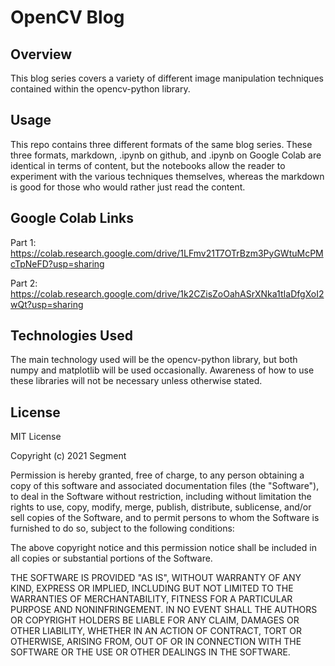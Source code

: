# OpenCV Blog

## Overview

This blog series covers a variety of different image manipulation techniques contained within the opencv-python library.

## Usage

This repo contains three different formats of the same blog series. These three formats, markdown, .ipynb on github, and .ipynb on Google Colab are identical in terms of content, but the notebooks allow the reader to experiment with the various techniques themselves, whereas the markdown is good for those who would rather just read the content.

## Google Colab Links

Part 1: https://colab.research.google.com/drive/1LFmv21T7OTrBzm3PyGWtuMcPMcTpNeFD?usp=sharing

Part 2: https://colab.research.google.com/drive/1k2CZisZoOahASrXNka1tIaDfgXoI2wQt?usp=sharing

## Technologies Used

The main technology used will be the opencv-python library, but both numpy and matplotlib will be used occasionally. Awareness of how to use these libraries will not be necessary unless otherwise stated.

## License

MIT License

Copyright (c) 2021 Segment

Permission is hereby granted, free of charge, to any person obtaining a copy
of this software and associated documentation files (the "Software"), to deal
in the Software without restriction, including without limitation the rights
to use, copy, modify, merge, publish, distribute, sublicense, and/or sell
copies of the Software, and to permit persons to whom the Software is
furnished to do so, subject to the following conditions:

The above copyright notice and this permission notice shall be included in all
copies or substantial portions of the Software.

THE SOFTWARE IS PROVIDED "AS IS", WITHOUT WARRANTY OF ANY KIND, EXPRESS OR
IMPLIED, INCLUDING BUT NOT LIMITED TO THE WARRANTIES OF MERCHANTABILITY,
FITNESS FOR A PARTICULAR PURPOSE AND NONINFRINGEMENT. IN NO EVENT SHALL THE
AUTHORS OR COPYRIGHT HOLDERS BE LIABLE FOR ANY CLAIM, DAMAGES OR OTHER
LIABILITY, WHETHER IN AN ACTION OF CONTRACT, TORT OR OTHERWISE, ARISING FROM,
OUT OF OR IN CONNECTION WITH THE SOFTWARE OR THE USE OR OTHER DEALINGS IN THE
SOFTWARE.
